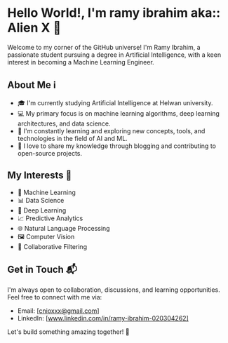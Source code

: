 # Hello World!, I'm ramy ibrahim aka:: Alien X 👋

Welcome to my corner of the GitHub universe! I'm Ramy Ibrahim, a passionate student pursuing a degree in Artificial Intelligence, with a keen interest in becoming a Machine Learning Engineer.

## About Me ℹ️

- 🎓 I'm currently studying Artificial Intelligence at Helwan university.
- 💻 My primary focus is on machine learning algorithms, deep learning architectures, and data science.
- 🌱 I'm constantly learning and exploring new concepts, tools, and technologies in the field of AI and ML.
- 📝 I love to share my knowledge through blogging and contributing to open-source projects.

## My Interests 🤖

- 🧠 Machine Learning
- 📊 Data Science
- 🤖 Deep Learning
- 📈 Predictive Analytics
- 🌐 Natural Language Processing
- 🖼️ Computer Vision
- 🤝 Collaborative Filtering

## Get in Touch 📬

I'm always open to collaboration, discussions, and learning opportunities. Feel free to connect with me via:

- Email: [cnioxxx@gmail.com]
- LinkedIn: [www.linkedin.com/in/ramy-ibrahim-020304262]

Let's build something amazing together! 🌟
